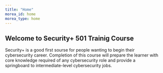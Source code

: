 ```yaml
---
title: "Home"
morea_id: home
morea_type: home
---
```


## Welcome to Security+ 501 Trainig Course

Security+ is a good first sourse for people wanting to begin their cybersecurity career.
Completion of this course will prepare the learner with core knowledge required of any 
cybersecurity role and provide a springboard to intermediate-level cybersecurity jobs.
